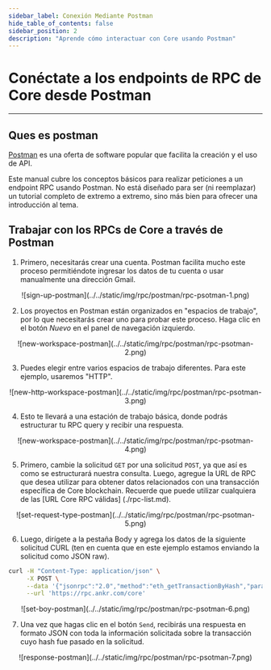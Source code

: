 ```yaml
---
sidebar_label: Conexión Mediante Postman
hide_table_of_contents: false
sidebar_position: 2
description: "Aprende cómo interactuar con Core usando Postman"
---
```


# Conéctate a los endpoints de RPC de Core desde Postman

---

## Ques es postman

[Postman](https://www.postman.com/) es una oferta de software popular que facilita la creación y el uso de API.

Este manual cubre los conceptos básicos para realizar peticiones a un endpoint RPC usando Postman. No está diseñado para ser (ni reemplazar) un tutorial completo de extremo a extremo, sino más bien para ofrecer una introducción al tema.

## Trabajar con los RPCs de Core a través de Postman

1. Primero, necesitarás crear una cuenta. Postman facilita mucho este proceso permitiéndote ingresar los datos de tu cuenta o usar manualmente una dirección Gmail.

<p align="center" style={{zoom:"40%"}}>
![sign-up-postman](../../static/img/rpc/postman/rpc-psotman-1.png)
</p>

2. Los proyectos en Postman están organizados en "espacios de trabajo", por lo que necesitarás crear uno para probar este proceso. Haga clic en el botón _Nuevo_ en el panel de navegación izquierdo.

<p align="center" style={{zoom:"40%"}}>
![new-workspace-postman](../../static/img/rpc/postman/rpc-psotman-2.png)
</p>

3. Puedes elegir entre varios espacios de trabajo diferentes. Para este ejemplo, usaremos "HTTP".

<p align="center" style={{zoom:"40%"}}>
![new-http-workspace-postman](../../static/img/rpc/postman/rpc-psotman-3.png)
</p>

4. Esto te llevará a una estación de trabajo básica, donde podrás estructurar tu RPC query y recibir una respuesta.

<p align="center" style={{zoom:"40%"}}>
![new-workspace-postman](../../static/img/rpc/postman/rpc-psotman-4.png)
</p>

5. Primero, cambie la solicitud `GET` por una solicitud `POST`, ya que así es como se estructurará nuestra consulta. Luego, agregue la URL de RPC que desea utilizar para obtener datos relacionados con una transacción específica de Core blockchain. Recuerde que puede utilizar cualquiera de las [URL Core RPC válidas] (./rpc-list.md).

<p align="center" style={{zoom:"40%"}}>
![set-request-type-postman](../../static/img/rpc/postman/rpc-psotman-5.png)
</p>

6. Luego, dirígete a la pestaña Body y agrega los datos de la siguiente solicitud CURL (ten en cuenta que en este ejemplo estamos enviando la solicitud como JSON raw).

```bash
curl -H "Content-Type: application/json" \
     -X POST \
     --data '{"jsonrpc":"2.0","method":"eth_getTransactionByHash","params":["0xc9c4a5d14857ace0db197c7393806868824763377f802645aacf6f38d9c309b7"],"id":1}' \
     --url 'https://rpc.ankr.com/core'
```

<p align="center" style={{zoom:"70%"}}>
![set-boy-postman](../../static/img/rpc/postman/rpc-psotman-6.png)
</p>

7. Una vez que hagas clic en el botón `Send`, recibirás una respuesta en formato JSON con toda la información solicitada sobre la transacción cuyo hash fue pasado en la solicitud.

<p align="center" style={{zoom:"40%"}}>
![response-postman](../../static/img/rpc/postman/rpc-psotman-7.png)
</p>